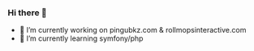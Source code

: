 ### Hi there 👋

<!--
**martin-lechene/martin-lechene** is a ✨ _special_ ✨ repository because its `README.md` (this file) appears on your GitHub profile.

Here are some ideas to get you started:
-->
  - 🔭 I’m currently working on pingubkz.com & rollmopsinteractive.com
  - 🌱 I’m currently learning symfony/php
